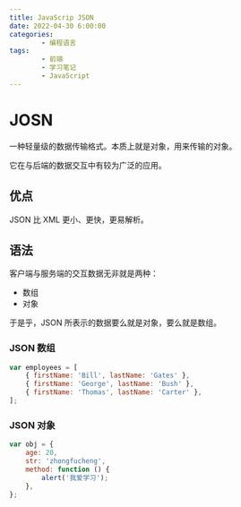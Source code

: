 ```yaml
---
title: JavaScrip JSON
date: 2022-04-30 6:00:00
categories:
        - 编程语言
tags:
        - 前端
        - 学习笔记
        - JavaScript
---
```


# JOSN

一种轻量级的数据传输格式。本质上就是对象，用来传输的对象。

它在与后端的数据交互中有较为广泛的应用。

## 优点

JSON 比 XML 更小、更快，更易解析。

## 语法

客户端与服务端的交互数据无非就是两种：

- 数组
- 对象

于是乎，JSON 所表示的数据要么就是对象，要么就是数组。

### JSON 数组

```js
var employees = [
	{ firstName: 'Bill', lastName: 'Gates' },
	{ firstName: 'George', lastName: 'Bush' },
	{ firstName: 'Thomas', lastName: 'Carter' },
];
```

### JSON 对象

```js
var obj = {
	age: 20,
	str: 'zhongfucheng',
	method: function () {
		alert('我爱学习');
	},
};
```
